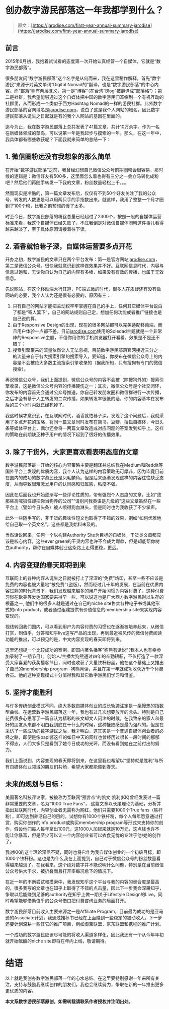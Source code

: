 <!--yml
category: 未分类
date: 2022-06-26 00:00:00
-->

# 创办数字游民部落这一年我都学到什么？

> 原文：[https://jarodise.com/first-year-annual-summary-jarodise](https://jarodise.com/first-year-annual-summary-jarodise)

## 前言

2015年6月初，我抱着试试看的态度第一次开始认真经营一个自媒体，它就是“数字游民部落”。

很多朋友问”数字游民部落“这个名字是从何而来，我在这里稍作解释，首先“数字游民”来源于对英文单词“Digital Nomad的”翻译，也是“数字游民部落”的中心内容。而“部落”则有两层含义，第一是“博客“（在台湾“Blog”被翻译成”部落格“）；第二是社群，我希望能够通过这个自媒体把中国的数字游民们笼络到一个有机互动的社群里，从而形成一个类似于西方Hashtag Nomad的一样的游民社群。此外数字游民部落的官网域名是[jarodise.com](http://jarodise.com)，说白了这是我个人网站的域名，因此数字游民部落从诞生之日起就是有的我个人网站的基因在里面的。

迄今为止，我在数字游民部落上总共发表了41篇文章，共计10万余字。作为一名在新媒体领域的菜鸟，可以说第一年是我起步与摸索的一年。那么，在这一年中，我具体都有哪些收获呢？下面我就来简单的总结一下：

## 1\. 微信圈粉远没有我想象的那么简单

在开始“数字游民部落”之前，我曾经幻想自己微信公众号前期圈粉会很容易，那时候的逻辑是：微信好友有500多，这里面怎么着也得有三分之一会立马转化成粉吧？然后他们再随手转发一下我的文章，粉丝数量轻松上千。。。

然而现实是冷酷的，第一篇文章发布后，仅仅有不到50个好友关注了我的公众号，转发的人数更是可以用两只手的手指数出来。就这样，我用了整整一个月才圈到了100个粉，比我之前预想的慢了太多。

时至今日，数字游民部落的粉丝总量已经超过了2300个，按照一般的自媒体运营标准来看，我这个自媒体已经失败了，不过我倒是对微信自媒体圈粉这件事儿看得越来越淡了，至于具体原因请接着往下读。

## 2\. 酒香就怕巷子深，自媒体运营要多点开花

开办之初，数字游民的文章只在两个平台发布：第一是官方网站[jarodise.com](http://jarodise.com)，第二是微信公众号。很快我就意识到这样做效果并不好。互联网信息时代，内容与信息过饱和，无论你自认为自己的内容有多棒，如果没有有效的传播，也属于无效信息。

先说网站，在这个移动端大行其道，PC端式微的时代，很多人在质疑还有没有做网站的必要，我个人认为还是很有必要的，原因有三：

1.  只有自己的网站才能把主动权牢牢掌握在自己的手上，任何其它媒体平台说白了都是“寄人篱下”，自己的网站规则自己定，想加任何功能或者推广链接也是自己说的算。
2.  由于Responsive Design的出现，现在的很多网站都可以完美适配移动端，而且用户体验一点都不差，目前[jarodise.com](http://jarodise.com)使用的Soledad主题就是一个非常棒的Responsive主题，不信你用你的手机浏览器打开看看，效果是不是还不错？；
3.  搜索引擎带来的流量依然让人无法忽视，目前数字游民部落官网接近三分之一的流量来自于各大搜索引擎的搜索导入，要知道，你发布在微信公众号上的内容是不会被绝大多数主流搜索引擎收录的（据我所知，只有搜狗有专门的微信搜索）。

再说微信公众号，我们上面提到，微信公众号的内容不会被（除搜狗外的）搜索引擎收录，这是微信公众号内容的传播硬伤之一；其次，微信公众号是个社交闭环，你发布的内容首先会通过公众号推送，你自己转发朋友圈和微信群进行一次传播，之后才会有基于人工转发的二次传播，如果转发率很低的话，你的内容基本在发布后的三个小时内就已经死掉了。

我这时候才意识到，在互联网时代，酒香就怕巷子深。发现了这个问题后，我就采用了多点开花的策略，将同一篇文章同时发布在简书，豆瓣，搜狐自媒体，今日头条等媒体平台上，偶尔还会将一两篇文章改造成对应问题的答案发到知乎上。这样的策略在前期缺乏种子用户的情况下起到了很好的传播效果。

## 3\. 除了干货外，大家更喜欢看表明态度的文章

数字游民部落最一开始的核心内容策略主要是翻译并总结我在Medium和Reddit等国外平台上发现的优质内容，我个人认为这样的内容策略无可厚非，因为毕竟目前在国内的成功的数字游民还是凤毛麟角。但是后来逐渐发现这样的内容往往缺乏态度，从而导致很难激发用户的认同感和归属感，粘度不强。

因此在后面我也开始逐渐写一些评论性质的，带有强烈个人态度的文章，比如“致那些高喊狼性却把你当狗养的公司”“请别问我英语是几级的”这些文章虽然在一些平台上（譬如今日头条）被人喷得狗血淋头，但是同时也为我收获了不少掌声。

此外一些随手写的，非干货的趣味性短文也取得了不错的效果，例如“如何优雅地给自己取一个英文名”。这些都是我始料未及的。

当然话说回来，任何一个以构建Authority Site为目标的自媒体，干货类文章都应该是核心内容，这些ever green的干货内容也许不会成为爆款，但是却能帮你树立authority，帮你在自媒体创业这条路上走得更稳，更远。

## 4\. 内容变现的春天即将到来

互联网上的各种内容从诞生之日就被打上了深深的“免费”烙印，甚至一些不应该是免费的内容也被大量地”被免费“（盗版）。然而经过几十年的发展，在当前在优质内容过剩的时代背景下，我们发现越来越多的用户开始习惯为内容付费了，这种付费习惯在欧美等发达国家要来得早一些，可以说这也是广大西方数字游民得以生存的根基之一, 他们中的很多人就是通过在自己的niche site售卖各种电子书或其他形式的info product，或者通过组建提供有价值信息的membership site来实现内容变现的。

视线转回我们国内，可以看到用户为内容付费的习惯也在逐渐被培养起来，从微信打赏，到值乎，分答和知乎live这写产品的出现，再到最近被风传的微信付费阅读功能的推出，可以预见的是，中文内容变现的春天即将到来。

这里还想提一个比较成功的案例，即国内著名播客”狗熊有话说“（我本人也有幸参加录制了一期节目）。创始人/主播大狗熊通过四年的辛勤耕耘，不仅打造了一款深受大家喜爱的获奖播客节目，同时也收获了大量铁杆粉丝，他在这个基础上又推出了自己的membership program -狗熊月读，并且在第一年就成功收获近千个付费会员。他的这种变现模式十分值得我和其它数字游民们学习和借鉴。

## 5\. 坚持才能胜利

与许多传统创业模式不同，绝大多数自媒体创业的成长轨迹注定是一条慢热的指数型曲线。在运营数字游民部落这一年，我也有过几次想要放弃的念头。特别是自己花费很多心思写了一篇自认为精彩的长文却文人问津的时候，在我致亲的家人和最好的朋友从来都不明白我到底在干什么的时候，这种挫败感是最为强烈的。但是在采访了一些成功的数字游民之后，我才明白，这其实是一个普通自媒体创业者的必经之路，即便是像papi酱这样的如日中天的网红也曾经历过很长一段时间的郁郁不得志，人们大多只是看到了她今日成功的光环，而没有看到她在之前付出的努力。

我们上面说到，内容变现的春天即将到来，在这里我也希望以“坚持就是胜利”与所有自媒体创业领域的朋友们共勉，希望大家都能熬到春天。

## 未来的规划与目标：

美国著名科技评论家，被被称为互联网“预言帝”的凯文·凯利(KK)曾经发表过一篇非常重要的文章，名为“1000 True Fans”， 这篇文章以长尾理论为基础，分析并指出互联网时代，内容创业者无需称为网红，他们只需要1000个True fans（铁杆粉），即可达到养活自己的目的。试想你有1000个铁杆粉，每个人每年愿意通过打赏，购买你创作的info product或购买membership program等形式来支持你的创作，假设他们每人每年拿出100元，这1000人加起来就是10万元，这点钱也许不能让你暴富，但是至少可以让一个内容创业者可以衣食无忧的专注于他/她的创作了。

我对KK的这个理论深信不疑，同时也将它作为我自媒体创业的一个初级目标，即1000个铁杆粉。这也是为什么我在上面提到，自己对于微信公众号的粉丝数量看得越来越淡了，在我看来，这个绝对数字并不能说明什么问题，特别是在当前微信公众号供大于求，被折叠而且打开率每况愈下的情况下。

在近一年的不断尝试和摸索中，我发现知乎这个平台与我的内容的契合度是最高的，很多我写的文章也在知乎上取得了不错的点击量，因此下一步我会深耕知乎，争取以后能赚到足够的authority在知乎上做一期关于Lifestyle Design的Live。同时希望能够借助值乎的公众号借口把付费咨询业务的局面打开。

数字游民部落目前收入主要来源之一是Affiliate Program，目前最为成功的是亚马逊的Associate计划，我通过推荐书已经在上面赚到一些稳定的被动收入。下一步还要计划深耕一些其它的推广项目，例如淘宝联盟，京东联盟和携程的推广计划。

一个成功的数字游民应该尽可能的将收入渠道多样化，因此我还有一个从今年年初就开始酝酿的niche site即将在年内上线，敬请期待。

# 结语

以上就是我创办数字游民部落一年的心水总结。在这里要特别感谢一年来所有关注，支持与鼓励我继续创作的朋友们，我也会继续努力，争取在新的一年推出更多更优质的内容。

**本文系数字游民部落原创，如需转载请联系作者授权并注明出处。**